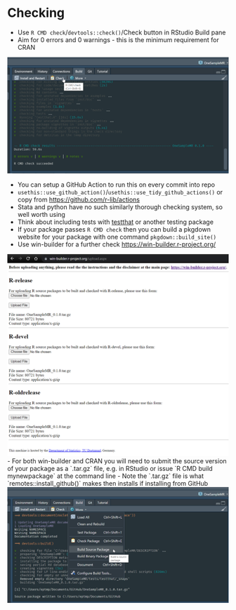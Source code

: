 # Checking  


  
- Use `R CMD check`/`devtools::check()`/Check button in RStudio Build pane
- Aim for 0 errors and 0 warnings - this is the minimum requirement for CRAN  
<img src="img/r-cmd-check-output.png" width="778" />

- You can setup a GitHub Action to run this on every commit into repo
- `usethis::use_github_action()`/`usethis::use_tidy_github_actions()` or copy from https://github.com/r-lib/actions
- Stata and python have no such similarly thorough checking system, so well worth using
- Think about including tests with [testthat](https://testthat.r-lib.org/) or another testing package
- If your package passes `R CMD check` then you can build a pkgdown website for your package with one command `pkgdown::build_site()`
- Use win-builder for a further check https://win-builder.r-project.org/  
<img src="img/win-builder-screenshot.png" width="674" />
- For both win-builder and CRAN you will need to submit the source version of your package as a `.tar.gz` file, e.g. in RStudio or issue `R CMD build mynewpackage` at the command line  
  - Note the `.tar.gz` file is what `remotes::install_github()` makes then installs if installing from GitHub  
<img src="img/save-as-source-package-output.png" width="782" />
